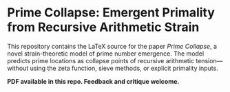 # Prime Collapse: Emergent Primality from Recursive Arithmetic Strain

This repository contains the LaTeX source for the paper *Prime Collapse*, a novel strain-theoretic model of prime number emergence. The model predicts prime locations as collapse points of recursive arithmetic tension—without using the zeta function, sieve methods, or explicit primality inputs.

**PDF available in this repo. Feedback and critique welcome.**
